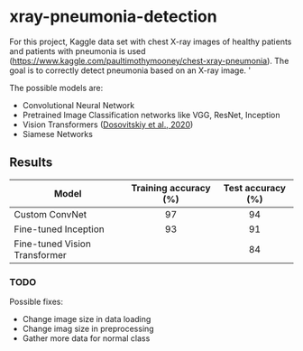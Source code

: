 # xray-pneumonia-detection

For this project, Kaggle data set with chest X-ray images of healthy patients and patients with pneumonia is used (https://www.kaggle.com/paultimothymooney/chest-xray-pneumonia). The goal is to correctly detect pneumonia based on an X-ray image. '

The possible models are:
- Convolutional Neural Network
- Pretrained Image Classification networks like VGG, ResNet, Inception
- Vision Transformers ([Dosovitskiy et al., 2020](https://arxiv.org/abs/2010.11929))
- Siamese Networks

## Results

| Model | Training accuracy (%) | Test accuracy (%) |
| --- | :---: | :---: |
| Custom ConvNet | 97 | 94 |
| Fine-tuned Inception | 93 | 91 |
| Fine-tuned Vision Transformer | | 84 |


### TODO

Possible fixes:
- Change image size in data loading
- Change imag size in preprocessing
- Gather more data for normal class

